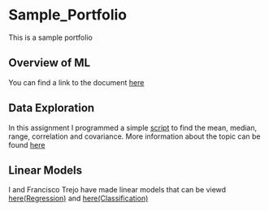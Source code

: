 # Sample_Portfolio
This is a sample portfolio

## Overview of ML
You can find a link to the document [here](https://github.com/Draco1301/Sample_Portfolio/blob/main/Overview%20of%20ML.pdf)

## Data Exploration
In this assignment I programmed a simple [script](https://github.com/Draco1301/Sample_Portfolio/blob/main/Source.cpp) to find the mean, median, range, correlation and covariance. More information about the topic can be found [here](https://github.com/Draco1301/Sample_Portfolio/blob/main/Data%20Exploration.docx) 

##  Linear Models
I and Francisco Trejo have made linear models that can be viewd [here(Regression)](https://github.com/Draco1301/Sample_Portfolio/blob/main/Classification.pdf) and [here(Classification)](https://github.com/Draco1301/Sample_Portfolio/blob/main/Regression.pdf)

